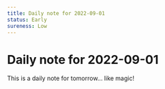 ```yaml
---
title: Daily note for 2022-09-01
status: Early
sureness: Low
---
```

# Daily note for 2022-09-01
This is a daily note for tomorrow... like magic!